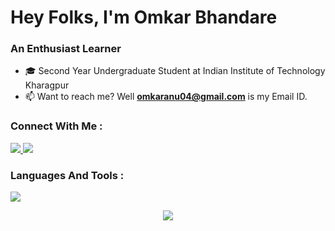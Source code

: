 <h1 align="left">Hey Folks, I'm Omkar Bhandare</h1>
<h3 align="left">An Enthusiast Learner</h3>

- 🎓 Second Year Undergraduate Student at Indian Institute of Technology Kharagpur
- 📫 Want to reach me?  Well **omkaranu04@gmail.com** is my Email ID.

<h3 align="left">Connect With Me :</h3>
<p>
  <a href="https://www.instagram.com/omkarvb_13?igsh=MTZxZm15M3lsNzl5OA==">
      <img src="https://skillicons.dev/icons?i=instagram" />  
  </a>
  <a href="https://www.linkedin.com/in/omkarbhandare13/">
      <img src="https://skillicons.dev/icons?i=linkedin" />  
  </a>
</p>

<h3 align="left">Languages And Tools :</h3>
<p>
  <a href="https://skillicons.dev">
      <img src="https://skillicons.dev/icons?i=c,cpp,py,pytorch,tensorflow,bash,express,mongodb,nodejs,postman,git,github,vscode" />  
  </a>
</p>

<div align="center">
  <img src="https://github-readme-stats.vercel.app/api?username=omkaranu04&theme=transparent&show_icons=true&hide_border=true&count_private=true" >
</div>
